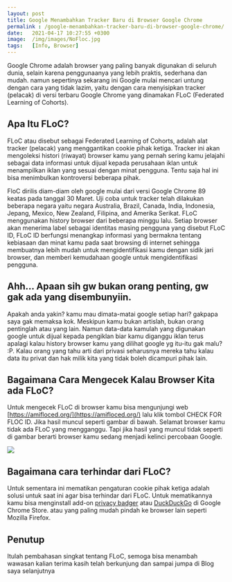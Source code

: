 ```yaml
---
layout: post
title: Google Menambahkan Tracker Baru di Browser Google Chrome
permalink : /google-menambahkan-tracker-baru-di-browser-google-chrome/
date:   2021-04-17 10:27:55 +0300
image:  /img/images/NoFloc.jpg
tags:   [Info, Browser]
---
```


Google Chrome adalah browser yang paling banyak digunakan di seluruh dunia, selain karena penggunaanya yang lebih praktis, sederhana dan mudah. namun sepertinya sekarang ini Google mulai mencari untung dengan cara yang tidak lazim, yaitu dengan cara menyisipkan tracker (pelacak) di versi terbaru Google Chrome yang dinamakan FLoC (Federated Learning of Cohorts).

## Apa Itu FLoC?

FLoC atau disebut sebagai Federated Learning of Cohorts, adalah alat tracker (pelacak) yang menggantikan cookie pihak ketiga. Tracker ini akan mengoleksi histori (riwayat) browser kamu yang pernah sering kamu jelajahi sebagai data informasi untuk dijual kepada perusahaan iklan untuk menampilkan iklan yang sesuai dengan minat pengguna. Tentu saja hal ini bisa menimbulkan kontroversi beberapa pihak.  

FloC dirilis diam-diam oleh google mulai dari versi Google Chrome 89 keatas pada tanggal 30 Maret.  Uji coba untuk tracker telah dilakukan beberapa negara yaitu negara Australia, Brazil, Canada, India, Indonesia, Jepang, Mexico, New Zealand, Filipina, and Amerika Serikat. FLoC menggunakan history browser dari beberapa minggu lalu. Setiap browser akan menerima label sebagai identitas masing pengguna yang disebut FLoC ID, FLoC ID berfungsi menangkap informasi yang bermakna tentang kebiasaan dan minat kamu pada saat browsing di internet sehingga membuatnya lebih mudah untuk mengidentifikasi kamu dengan sidik jari browser, dan memberi kemudahaan google untuk mengidentifikasi pengguna.

## Ahh... Apaan sih gw bukan orang penting, gw gak ada yang disembunyiin.

Apakah anda yakin? kamu mau dimata-matai google setiap hari? gakpapa saya gak memaksa kok. Meskipun kamu bukan artislah, bukan orang pentinglah atau yang lain. Namun data-data kamulah yang digunakan google untuk dijual kepada pengiklan biar kamu diganggu iklan terus apalagi kalau history browser kamu yang dilihat google yg itu-itu gak malu? :P. Kalau orang yang tahu arti dari privasi seharusnya mereka tahu kalau data itu privat dan hak milik kita yang tidak boleh dicampuri pihak lain.

## Bagaimana Cara Mengecek Kalau Browser Kita ada FLoC?

Untuk mengecek FLoC di browser kamu bisa mengunjungi web [https://amifloced.org/](https://amifloced.org/) lalu klik tombol CHECK FOR FLOC ID. Jika hasil muncul seperti gambar di bawah. Selamat browser kamu tidak ada FLoC yang mengganggu. Tapi jika hasil yang muncul tidak seperti di gambar berarti browser kamu sedang menjadi kelinci percobaan Google.

![]({{site.baseurl}}/img/images/QkRV5kbLgj.png)

## Bagaimana cara terhindar dari FLoC?

Untuk sementara ini mematikan pengaturan cookie pihak ketiga adalah solusi untuk saat ini agar bisa terhindar dari FLoC. Untuk mematikannya kamu bisa menginstall add-on [privacy badger](https://chrome.google.com/webstore/detail/privacy-badger/pkehgijcmpdhfbdbbnkijodmdjhbjlgp) atau [DuckDuckGo](https://chrome.google.com/webstore/detail/duckduckgo-privacy-essent/bkdgflcldnnnapblkhphbgpggdiikppg) di Google Chrome Store. atau yang paling mudah pindah ke browser lain seperti Mozilla Firefox.

## Penutup

Itulah pembahasan singkat tentang FLoC, semoga bisa menambah wawasan kalian terima kasih telah berkunjung dan sampai jumpa di Blog saya selanjutnya



